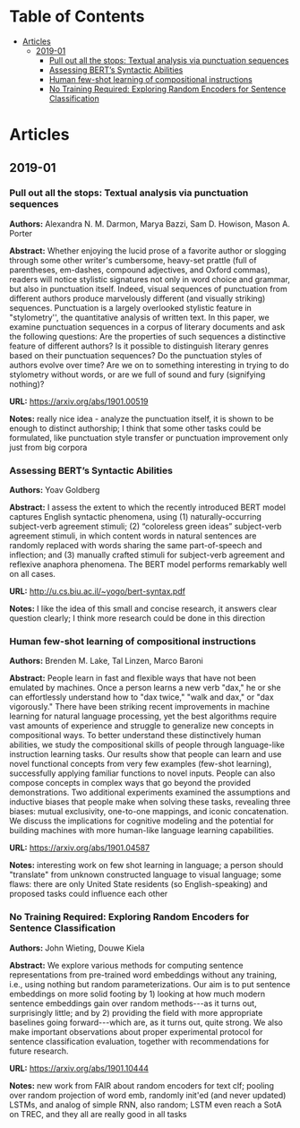 
Table of Contents
=================

* [Articles](#articles)
  * [2019\-01](#2019-01)
    * [Pull out all the stops: Textual analysis via punctuation sequences](#pull-out-all-the-stops-textual-analysis-via-punctuation-sequences)
    * [Assessing BERT’s Syntactic Abilities](#assessing-berts-syntactic-abilities)
    * [Human few\-shot learning of compositional instructions](#human-few-shot-learning-of-compositional-instructions)
    * [No Training Required: Exploring Random Encoders for Sentence Classification](#no-training-required-exploring-random-encoders-for-sentence-classification)

Articles
========
## 2019-01
### Pull out all the stops: Textual analysis via punctuation sequences

**Authors:** Alexandra N. M. Darmon, Marya Bazzi, Sam D. Howison, Mason A. Porter

**Abstract:** Whether enjoying the lucid prose of a favorite author or slogging through some other writer's cumbersome, heavy-set prattle (full of parentheses, em-dashes, compound adjectives, and Oxford commas), readers will notice stylistic signatures not only in word choice and grammar, but also in punctuation itself. Indeed, visual sequences of punctuation from different authors produce marvelously different (and visually striking) sequences. Punctuation is a largely overlooked stylistic feature in "stylometry'', the quantitative analysis of written text. In this paper, we examine punctuation sequences in a corpus of literary documents and ask the following questions: Are the properties of such sequences a distinctive feature of different authors? Is it possible to distinguish literary genres based on their punctuation sequences? Do the punctuation styles of authors evolve over time? Are we on to something interesting in trying to do stylometry without words, or are we full of sound and fury (signifying nothing)?

**URL:** https://arxiv.org/abs/1901.00519

**Notes:** really nice idea - analyze the punctuation itself, it is shown to be enough to distinct authorship; I think that some other tasks could be formulated, like punctuation style transfer or punctuation improvement only just from big corpora

### Assessing BERT’s Syntactic Abilities

**Authors:** Yoav Goldberg

**Abstract:** I assess the extent to which the recently introduced BERT model captures English syntactic phenomena, using (1) naturally-occurring subject-verb agreement stimuli; (2) “coloreless green ideas” subject-verb agreement stimuli, in which content words in natural sentences are randomly replaced with words sharing the same part-of-speech and inflection; and (3) manually crafted stimuli for subject-verb agreement and reflexive anaphora phenomena. The BERT model performs remarkably well on all cases.

**URL:** http://u.cs.biu.ac.il/~yogo/bert-syntax.pdf

**Notes:** I like the idea of this small and concise research, it answers clear question clearly; I think more research could be done in this direction

### Human few-shot learning of compositional instructions

**Authors:** Brenden M. Lake, Tal Linzen, Marco Baroni

**Abstract:** People learn in fast and flexible ways that have not been emulated by machines. Once a person learns a new verb "dax," he or she can effortlessly understand how to "dax twice," "walk and dax," or "dax vigorously." There have been striking recent improvements in machine learning for natural language processing, yet the best algorithms require vast amounts of experience and struggle to generalize new concepts in compositional ways. To better understand these distinctively human abilities, we study the compositional skills of people through language-like instruction learning tasks. Our results show that people can learn and use novel functional concepts from very few examples (few-shot learning), successfully applying familiar functions to novel inputs. People can also compose concepts in complex ways that go beyond the provided demonstrations. Two additional experiments examined the assumptions and inductive biases that people make when solving these tasks, revealing three biases: mutual exclusivity, one-to-one mappings, and iconic concatenation. We discuss the implications for cognitive modeling and the potential for building machines with more human-like language learning capabilities.

**URL:** https://arxiv.org/abs/1901.04587

**Notes:** interesting work on few shot learning in language; a person should "translate" from unknown constructed language to visual language; some flaws: there are only United State residents (so English-speaking) and proposed tasks could influence each other

### No Training Required: Exploring Random Encoders for Sentence Classification

**Authors:** John Wieting, Douwe Kiela

**Abstract:** We explore various methods for computing sentence representations from pre-trained word embeddings without any training, i.e., using nothing but random parameterizations. Our aim is to put sentence embeddings on more solid footing by 1) looking at how much modern sentence embeddings gain over random methods---as it turns out, surprisingly little; and by 2) providing the field with more appropriate baselines going forward---which are, as it turns out, quite strong. We also make important observations about proper experimental protocol for sentence classification evaluation, together with recommendations for future research.

**URL:** https://arxiv.org/abs/1901.10444

**Notes:** new work from FAIR about random encoders for text clf; pooling over random projection of word emb, randomly init'ed (and never updated) LSTMs, and analog of simple RNN, also random; LSTM even reach a SotA on TREC, and they all are really good in all tasks

